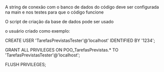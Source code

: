 A string de conexão com o banco de dados do código deve ser configurada na main e nos testes para que o código funcione


O script de criação da base de dados pode ser usado


o usuário criado como exemplo:


CREATE USER 'TarefasPrevistasTester'@'localhost' IDENTIFIED BY '1234';

GRANT ALL PRIVILEGES ON POO_TarefasPrevistas.* TO 'TarefasPrevistasTester'@'localhost';

FLUSH PRIVILEGES;
